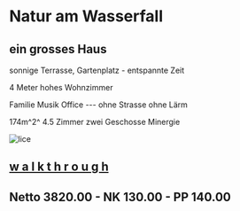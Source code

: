 # **Natur am Wasserfall**

## ein grosses Haus

sonnige Terrasse, Gartenplatz - entspannte Zeit

4 Meter hohes Wohnzimmer

Familie Musik Office --- ohne Strasse ohne Lärm

174m^2^ 4.5 Zimmer zwei Geschosse Minergie

![lice](.attachments.5692/lice.gif)



## [**w a l k t h r o u g h**](https://my.matterport.com/show/?m=CShoARNzPcW)

## Netto 3820.00 - NK 130.00 - PP 140.00
